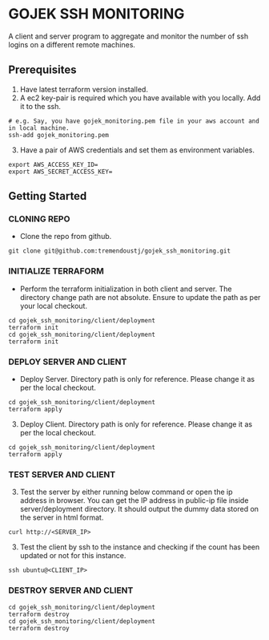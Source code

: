 # GOJEK SSH MONITORING
A client and server program to aggregate and monitor the number of ssh logins on a different remote machines.

## Prerequisites
1. Have latest terraform version installed.
2. A ec2 key-pair is required which you have available with you locally. Add it to the ssh.
```
# e.g. Say, you have gojek_monitoring.pem file in your aws account and in local machine.
ssh-add gojek_monitoring.pem
```
3. Have a pair of AWS credentials and set them as environment variables.
```
export AWS_ACCESS_KEY_ID=
export AWS_SECRET_ACCESS_KEY=
```
## Getting Started
### CLONING REPO
- Clone the repo from github.
```
git clone git@github.com:tremendoustj/gojek_ssh_monitoring.git
```
### INITIALIZE TERRAFORM
- Perform the terraform initialization in both client and server. The directory change path are not absolute. Ensure to update the path as per your local checkout.
```
cd gojek_ssh_monitoring/client/deployment
terraform init
cd gojek_ssh_monitoring/client/deployment
terraform init
```
### DEPLOY SERVER AND CLIENT
- Deploy Server. Directory path is only for reference. Please change it as per the local checkout.
```
cd gojek_ssh_monitoring/client/deployment
terraform apply
```
3. Deploy Client.  Directory path is only for reference. Please change it as per the local checkout.
```
cd gojek_ssh_monitoring/client/deployment
terraform apply
```
### TEST SERVER AND CLIENT
3. Test the server by either running below command or open the ip address in browser. You can get the IP address in public-ip file inside server/deployment directory. It should output the dummy data stored on the server in html format.
```
curl http://<SERVER_IP>
```
3. Test the client by ssh to the instance and checking if the count has been updated or not for this instance.
```
ssh ubuntu@<CLIENT_IP>
```
### DESTROY SERVER AND CLIENT
```
cd gojek_ssh_monitoring/client/deployment
terraform destroy
cd gojek_ssh_monitoring/client/deployment
terraform destroy
```
